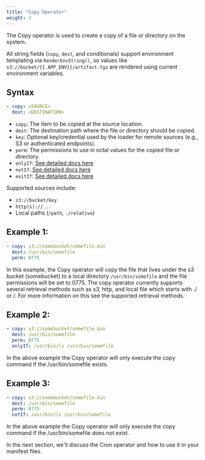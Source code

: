 ```yaml
---
title: "Copy Operator"
weight: 3
---
```

The Copy operator is used to create a copy of a file or directory on the system.

All string fields (`copy`, `dest`, and conditionals) support environment templating via `RenderEnvString()`, so values like `s3://bucket/{{.APP_ENV}}/artifact.tgz` are rendered using current environment variables.

## Syntax

```yaml
- copy: <SOURCE>
  dest: <DESTINATION>
```

* `copy`: The item to be copied at the source location.
* `dest`: The destination path where the file or directory should be copied.
* `key`: Optional key/credential used by the loader for remote sources (e.g., S3 or authenticated endpoints).
* `perm`: The permissions to use in octal values for the copied file or directory.
* `onlyIf`: [See detailed docs here](/operators/sub-commands)
* `notIf`: [See detailed docs here](/operators/sub-commands)
* `exitIf`: [See detailed docs here](/operators/sub-commands)

Supported sources include:

- `s3://bucket/key`
- `http(s)://...`
- Local paths (`/path`, `./relative`)

## Example 1:
```yaml
- copy: s3://somebucket/somefile.bin
  dest: /usr/bin/somefile
  perm: 0775
```

In this example, the Copy operator will copy the file that lives under the s3 bucket (somebucket) to a local directory `/usr/bin/somefile` and the file permissions will be set to 0775.  The copy operator currently supports several retrieval methods such as s3, http, and local file which starts with ./ or /.  For more information on this see the supported retrieval methods.

## Example 2:

```yaml
- copy: s3://somebucket/somefile.bin
  dest: /usr/bin/somefile
  perm: 0775
  onlyIf: /usr/bin/ls /usr/bin/somefile
```

In the above example the Copy operator will only execute the copy command if the /usr/bin/somefile exists.

## Example 3:

```yaml
- copy: s3://somebucket/somefile.bin
  dest: /usr/bin/somefile
  perm: 0775
  notIf: /usr/bin/ls /usr/bin/somefile
```

In the above example the Copy operator will only execute the copy command if the /usr/bin/somefile does not exist.

In the next section, we'll discuss the Cron operator and how to use it in your manifest files.